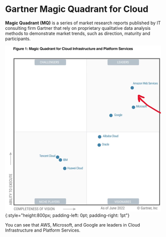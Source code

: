 # Gartner Magic Quadrant for Cloud

**Magic Quadrant (MQ)** is a series of market research reports published by IT
consulting firm Gartner that rely on proprietary qualitative data analysis methods to
demonstrate market trends, such as direction, maturity and participants.

![Gartner Magic Quadrent for Cloud](
  07_gartner_magic_quadrant_for_cloud_01.png
){:style="height:800px; padding-left: 0pt; padding-right: 1pt"}

You can see that AWS, Microsoft, and Google are leaders in Cloud Infrastructure and
Platform Services.
